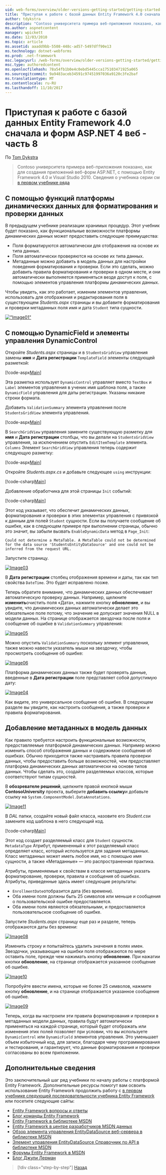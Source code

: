```yaml
---
uid: web-forms/overview/older-versions-getting-started/getting-started-with-ef/the-entity-framework-and-aspnet-getting-started-part-8
title: "Приступая к работе с базой данных Entity Framework 4.0 сначала и ASP.NET 4, веб-формы - часть 8 | Документы Microsoft"
author: tdykstra
description: "Contoso университета примера веб-приложения показано, как для создания приложений веб-форм ASP.NET, использующий Entity Framework. Это образец приложения..."
ms.author: aspnetcontent
manager: wpickett
ms.date: 12/03/2010
ms.topic: article
ms.assetid: aaadd9bb-5508-448c-ad57-5497dff90e13
ms.technology: dotnet-webforms
ms.prod: .net-framework
msc.legacyurl: /web-forms/overview/older-versions-getting-started/getting-started-with-ef/the-entity-framework-and-aspnet-getting-started-part-8
msc.type: authoredcontent
ms.openlocfilehash: 78a54fb1b0e4c0ebd5445cca175103471925a065
ms.sourcegitcommit: 9a9483aceb34591c97451997036a9120c3fe2baf
ms.translationtype: MT
ms.contentlocale: ru-RU
ms.lasthandoff: 11/10/2017
---
```

<a name="getting-started-with-entity-framework-40-database-first-and-aspnet-4-web-forms---part-8"></a>Приступая к работе с базой данных Entity Framework 4.0 сначала и форм ASP.NET 4 веб - часть 8
====================
По [Tom Dykstra](https://github.com/tdykstra)

> Contoso университета примера веб-приложения показано, как для создания приложений веб-форм ASP.NET, с помощью Entity Framework 4.0 и Visual Studio 2010. Сведения о учебника серии см [в первом учебнике ряда](the-entity-framework-and-aspnet-getting-started-part-1.md)


## <a name="using-dynamic-data-functionality-to-format-and-validate-data"></a>С помощью функций платформы динамических данных для форматирования и проверки данных

В предыдущем учебнике реализации хранимых процедур. Этот учебник будет показано, как функциональные возможности платформы динамических данных может предоставить следующие преимущества:

- Поля форматируются автоматически для отображения на основе их типа данных.
- Поля автоматически проверяются на основе их типа данных.
- Метаданные можно добавить в модель данных для настройки поведения форматирования и проверки. Если это сделать, можно добавить правила форматирования и проверки в одном месте, и они автоматически выполняется применяться везде доступ к поля, с помощью элементов управления платформы динамических данных.

Чтобы увидеть, как это работает, изменим элементов управления, использовать для отображения и редактирования поля в существующем *Students.aspx* страницы и вы добавите форматирования и проверки метаданных поля имя и дата `Student` типа сущности.

[!["Image01"](the-entity-framework-and-aspnet-getting-started-part-8/_static/image2.png)](the-entity-framework-and-aspnet-getting-started-part-8/_static/image1.png)

## <a name="using-dynamicfield-and-dynamiccontrol-controls"></a>С помощью DynamicField и элементы управления DynamicControl

Откройте *Students.aspx* страницы и в `StudentsGridView` управления замены **имя** и **Дата регистрации** `TemplateField` элементы следующей разметкой:

[!code-aspx[Main](the-entity-framework-and-aspnet-getting-started-part-8/samples/sample1.aspx)]

Эта разметка использует `DynamicControl` управляет вместо `TextBox` и `Label` элементов управления в ученик имя шаблона поля, а также `DynamicField` управления для даты регистрации. Указаны никакие строки формата.

Добавить `ValidationSummary` элемента управления после `StudentsGridView` элемента управления.

[!code-aspx[Main](the-entity-framework-and-aspnet-getting-started-part-8/samples/sample2.aspx)]

В `SearchGridView` управления замените существующую разметку для **имя** и **Дата регистрации** столбцы, что вы делали на `StudentsGridView` управления, за исключением опустить `EditItemTemplate` элемента. `Columns` Элемент `SearchGridView` управления теперь содержит следующую разметку:

[!code-aspx[Main](the-entity-framework-and-aspnet-getting-started-part-8/samples/sample3.aspx)]

Откройте *Students.aspx.cs* и добавьте следующее `using` инструкции:

[!code-csharp[Main](the-entity-framework-and-aspnet-getting-started-part-8/samples/sample4.cs)]

Добавление обработчика для этой страницы `Init` событий:

[!code-csharp[Main](the-entity-framework-and-aspnet-getting-started-part-8/samples/sample5.cs)]

Этот код указывает, что обеспечит динамических данных, форматирования и проверки в этих элементах управления с привязкой к данным для полей `Student` сущности. Если вы получаете сообщение об ошибке, как в следующем примере при выполнении страницы, обычно это значит, вы забыли вызвать `EnableDynamicData` метод в `Page_Init`:

`Could not determine a MetaTable. A MetaTable could not be determined for the data source 'StudentsEntityDataSource' and one could not be inferred from the request URL.`

Запустите страницу.

[![Image03](the-entity-framework-and-aspnet-getting-started-part-8/_static/image4.png)](the-entity-framework-and-aspnet-getting-started-part-8/_static/image3.png)

В **Дата регистрации** столбец отображения времени и даты, так как тип свойства `DateTime`. Это будет исправлено позже.

Теперь обратите внимание, что динамических данных обеспечивает автоматическую проверку данных. Например, щелкните **изменить**очистить поля «Дата», нажмите кнопку **обновление**, и вы увидите, что динамических данных автоматически делает это обязательное поле потому, что значение не допускает значения NULL в модели данных. На странице отображается звездочка после поля и сообщение об ошибке в `ValidationSummary` управления:

[![Image05](the-entity-framework-and-aspnet-getting-started-part-8/_static/image6.png)](the-entity-framework-and-aspnet-getting-started-part-8/_static/image5.png)

Можно опустить `ValidationSummary` поскольку элемент управления, также можно навести указатель мыши на звездочку, чтобы просмотреть сообщение об ошибке:

[![Image06](the-entity-framework-and-aspnet-getting-started-part-8/_static/image8.png)](the-entity-framework-and-aspnet-getting-started-part-8/_static/image7.png)

Платформа динамических данных также будет проверять данные, введенные в **Дата регистрации** поле представляет собой допустимую дату:

[![Image04](the-entity-framework-and-aspnet-getting-started-part-8/_static/image10.png)](the-entity-framework-and-aspnet-getting-started-part-8/_static/image9.png)

Как видите, это универсальное сообщение об ошибке. В следующем разделе вы увидите, как настроить сообщения, а также проверки и правила форматирования.

## <a name="adding-metadata-to-the-data-model"></a>Добавление метаданных в модель данных

Как правило требуется настроить функциональные возможности, предоставляемые платформой динамических данных. Например можно изменить способ отображения данных и содержимое сообщения об ошибках. Обычно приходится также настраивать правила проверки данных, чтобы предоставить больше возможностей, чем предоставляет платформа динамических данных автоматически на основе типов данных. Чтобы сделать это, создайте разделяемых классов, которые соответствуют типам сущностей.

В **обозревателе решений**, щелкните правой кнопкой мыши **ContosoUniversity** проекта, выберите **добавить ссылку**и добавьте ссылку на `System.ComponentModel.DataAnnotations`.

[![Image11](the-entity-framework-and-aspnet-getting-started-part-8/_static/image12.png)](the-entity-framework-and-aspnet-getting-started-part-8/_static/image11.png)

В *DAL* папки, создайте новый файл класса, назовите его *Student.cs*и замените код шаблона в него следующий код.

[!code-csharp[Main](the-entity-framework-and-aspnet-getting-started-part-8/samples/sample6.cs)]

Этот код создает разделяемый класс для `Student` сущности. `MetadataType` Атрибут, примененный к этот разделяемый класс определяет класс, который используется для задания метаданных. Класс метаданных может иметь любое имя, но с помощью имя сущности, а также «Метаданные» — это распространенная практика.

Атрибуты, применяемые к свойствам в классе метаданных указать форматирование, проверки, правила и сообщения об ошибках. Атрибуты, приведенные здесь имеет следующие результаты:

- `EnrollmentDate`отобразится дата (без времени).
- Оба имени поля должны быть 25 символов или меньше и сообщения о пользовательской ошибке предоставляется.
- Оба имени поля являются обязательными, и предоставляется пользовательское сообщение об ошибке.

Запустите *Students.aspx* страницу еще раз и разделе, теперь отображаются даты без времени:

[![Image08](the-entity-framework-and-aspnet-getting-started-part-8/_static/image14.png)](the-entity-framework-and-aspnet-getting-started-part-8/_static/image13.png)

Изменить строку и попытайтесь удалить значения в полях имен. Звездочки, указывающие на ошибки поля отображаются по мере оставить поле, прежде чем нажимать кнопку **обновление**. При нажатии кнопки **обновление**, на странице отображается указанное сообщение об ошибке.

[![Image10](the-entity-framework-and-aspnet-getting-started-part-8/_static/image16.png)](the-entity-framework-and-aspnet-getting-started-part-8/_static/image15.png)

Попробуйте ввести имена, которые не более 25 символов, нажмите кнопку **обновление**, и на странице отображается указанное сообщение об ошибке.

[![Image09](the-entity-framework-and-aspnet-getting-started-part-8/_static/image18.png)](the-entity-framework-and-aspnet-getting-started-part-8/_static/image17.png)

Теперь, когда вы настроили эти правила форматирования и проверки в метаданных модели данных, правила будут автоматически применяться на каждой странице, который будет отображать или изменения этих полей позволяет при условии, что вы используете `DynamicControl` или `DynamicField` элементов управления. Это уменьшает объем избыточный код, для записи, благодаря чему программирования и тестирования, и гарантирует, что данные форматирования и проверки согласованы во всем приложении.

## <a name="more-information"></a>Дополнительные сведения

Это заключительный шаг ряд учебники по началу работы с платформой Entity Framework. Дополнительные ресурсы помогут вам освоить использование Entity Framework продолжить работу с [в первом учебнике следующей последовательности учебника Entity Framework](../continuing-with-ef/using-the-entity-framework-and-the-objectdatasource-control-part-1-getting-started.md) или посетите следующие сайты:

- [Entity Framework вопросы и ответы](http://www.ef-faq.org/introduction.html)
- [Блог команды Entity Framework](https://blogs.msdn.com/b/adonet/)
- [Entity Framework в библиотеке MSDN](https://msdn.microsoft.com/en-us/library/bb399572.aspx)
- [Entity Framework в центре разработчиков MSDN данных](https://msdn.microsoft.com/en-us/data/ef.aspx)
- [Обзор элемента управления EntityDataSource веб-сервера в библиотеке MSDN](https://msdn.microsoft.com/en-us/library/cc488502.aspx)
- [Элемент управления EntityDataSource Справочник по API в библиотеке MSDN](https://msdn.microsoft.com/en-us/library/system.web.ui.webcontrols.entitydatasource.aspx)
- [Форумы Entity Framework в MSDN](https://social.msdn.microsoft.com/forums/en-US/adodotnetentityframework/)
- [Блог Джули Лерман](http://thedatafarm.com/blog/)

>[!div class="step-by-step"]
[Назад](the-entity-framework-and-aspnet-getting-started-part-7.md)
